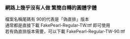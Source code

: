 ### 網路上幾乎沒有人做 繁簡自轉的圓體字體

檔案名稱尾碼有 90的代表是「偽直排」版本 <br>
通常都是直接下載 FakePearl-Regular-TW.ttf 即可使用  <br>
若有偽直排版本需要，可以下載 FakePearl-Regular-TW-90.ttf 
